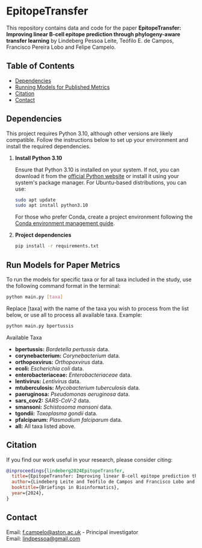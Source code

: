 # EpitopeTransfer

This repository contains data and code for the paper **EpitopeTransfer: Improving linear B-cell epitope prediction through phylogeny-aware transfer learning** by Lindeberg Pessoa Leite, Teófilo E. de Campos, Francisco Pereira Lobo and Felipe Campelo.

## Table of Contents
- [Dependencies](#dependencies)
- [Running Models for Published Metrics](#run-models-for-paper-metrics)
- [Citation](#citation)
- [Contact](#contact)

## Dependencies

This project requires Python 3.10, although other versions are likely compatible. Follow the instructions below to set up your environment and install the required dependencies.


1. **Install Python 3.10**

   Ensure that Python 3.10 is installed on your system. If not, you can download it from the [official Python website](https://www.python.org/downloads/release/python-3100/) or install it using your system's package manager. For Ubuntu-based distributions, you can use:

   ```bash
   sudo apt update
   sudo apt install python3.10
   ```
   For those who prefer Conda, create a project environment following the [Conda environment management guide](https://conda.io/projects/conda/en/latest/user-guide/tasks/manage-environments.html).

2. **Project dependencies**

   ```bash
   pip install -r requirements.txt
   ```
## Run Models for Paper Metrics

To run the models for specific taxa or for all taxa included in the study, use the following command format in the terminal:

```bash
python main.py [taxa]
```
Replace [taxa] with the name of the taxa you wish to process from the list below, or use all to process all available taxa. Example:

```bash
python main.py bpertussis
```
Available Taxa

- **bpertussis:** *Bordetella pertussis* data.
- **corynebacterium:** *Corynebacterium* data.
- **orthopoxvirus:** *Orthopoxvirus* data.
- **ecoli:** *Escherichia coli* data.
- **enterobacteriaceae:** *Enterobacteriaceae* data.
- **lentivirus:** *Lentivirus* data.
- **mtuberculosis:** *Mycobacterium tuberculosis* data.
- **paeruginosa:** *Pseudomonas aeruginosa* data.
- **sars_cov2:** *SARS-CoV-2* data.
- **smansoni:** *Schistosoma mansoni* data.
- **tgondii:** *Toxoplasma gondii* data.
- **pfalciparum:** *Plasmodium falciparum* data.
- **all:** All taxa listed above.



## Citation 
   If you find our work useful in your research, please consider citing:
  ```bibtex
  @inproceedings{lindeberg2024EpitopeTransfer,
    title={EpitopeTransfer: Improving linear B-cell epitope prediction through phylogeny-aware transfer learning},
    author={Lindeberg Leite and Teófilo de Campos and Francisco Lobo and Felipe Campelo},
    booktitle={Briefings in Bioinformatics},
    year={2024},
  }
  ````
## Contact
Email: [f.campelo@aston.ac.uk](mailto:f.campelo@aston.ac.uk) - Principal investigator <br>
Email: [lindpessoa@gmail.com](mailto:lindpessoa@gmail.com)
